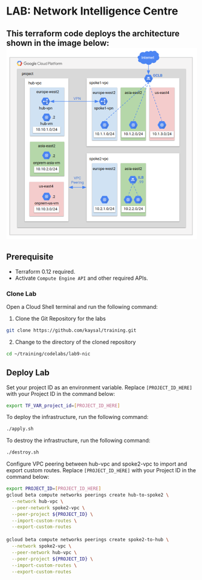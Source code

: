 # LAB: Network Intelligence Centre

This terraform code deploys the architecture shown in the image below:
![Alt Text](image.png)
---

## Prerequisite
- Terraform 0.12 required.
- Activate `Compute Engine API` and other required APIs.

### Clone Lab
Open a Cloud Shell terminal and run the following command:
1. Clone the Git Repository for the labs
```sh
git clone https://github.com/kaysal/training.git
```

2. Change to the directory of the cloned repository
```sh
cd ~/training/codelabs/lab9-nic
```

## Deploy Lab

Set your project ID as an environment variable. Replace `[PROJECT_ID_HERE]` with your Project ID in the command below:
```sh
export TF_VAR_project_id=[PROJECT_ID_HERE]
```
To deploy the infrastructure, run the following command:
```sh
./apply.sh
```
To destroy the infrastructure, run the following command:
```sh
./destroy.sh
```

Configure VPC peering between hub-vpc and spoke2-vpc to import and export custom routes. Replace `[PROJECT_ID_HERE]` with your Project ID in the command below:
```sh
export PROJECT_ID=[PROJECT_ID_HERE]
gcloud beta compute networks peerings create hub-to-spoke2 \
  --network hub-vpc \
  --peer-network spoke2-vpc \
  --peer-project ${PROJECT_ID} \
  --import-custom-routes \
  --export-custom-routes

gcloud beta compute networks peerings create spoke2-to-hub \
  --network spoke2-vpc \
  --peer-network hub-vpc \
  --peer-project ${PROJECT_ID} \
  --import-custom-routes \
  --export-custom-routes
```
